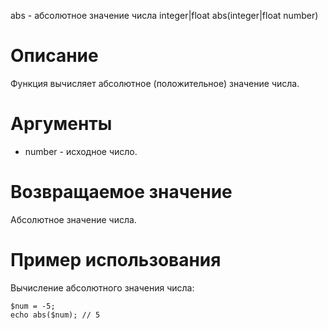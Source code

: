 abs - абсолютное значение числа
    integer|float abs(integer|float number)

Описание
========

Функция вычисляет абсолютное (положительное) значение числа.

Аргументы
=========

* number - исходное число.

Возвращаемое значение
=====================

Абсолютное значение числа.

Пример использования
====================

Вычисление абсолютного значения числа:

    $num = -5;
    echo abs($num); // 5
